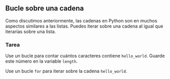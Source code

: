 ## Bucle sobre una cadena

Como discutimos anteriormente, las cadenas en Python son en muchos aspectos similares a las listas.
Puedes iterar sobre una cadena al igual que iterarías sobre una lista.

### Tarea
Use un bucle para contar cuántos caracteres contiene `hello_world`. Guarde
este número en la variable `length`.

<div class='hint'>Use un bucle <code>for</code> para iterar sobre la cadena <code>hello_world</code>.</div>